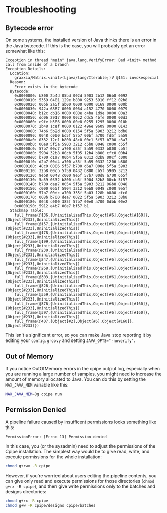 # Troubleshooting
## Bytecode error
On some systems, the installed version of Java thinks there is an error in the Java bytecode. If this is the case, 
you will probably get an error somewhat like this:
```
Exception in thread "main" java.lang.VerifyError: Bad <init> method call from inside of a branch
Exception Details:
  Location:
    graxxia/Matrix.<init>(Ljava/lang/Iterable;)V @151: invokespecial
  Reason:
    Error exists in the bytecode
  Bytecode:
    0x0000000: b800 2b4d 05bd 002d 5903 2b12 06b8 0092
    0x0000010: 5359 0401 129e b800 9253 5910 ff12 02b8
    0x0000020: 00bb 2a5f ab00 0000 0000 0169 0000 000b
    0x0000030: 942a 6887 0000 0064 a152 4770 0000 0079
    0x0000040: b12c cb16 0000 008e c4ba 1d9e 0000 00a3
    0x0000050: dd06 2917 0000 00c2 ddc5 4bfe 0000 00d3
    0x0000060: e9fe b586 0000 00e8 0255 f295 0000 010b
    0x0000070: 2b48 1cef 0000 0122 496e 9609 0000 0143
    0x0000080: 74b6 5b2d 0000 0154 5f5a 5903 3212 bdb8
    0x0000090: 0048 c000 bd5f 57b7 00bf a700 fd5f 5a59
    0x00000a0: 0332 12c1 b800 48c0 00c1 5f57 b700 c3a7
    0x00000b0: 00e8 5f5a 5903 3212 c5b8 0048 c000 c55f
    0x00000c0: 57b7 00c7 a700 d35f 5a59 0332 b800 cb5f
    0x00000d0: 5904 32b8 00cb 5f05 12b4 b800 cfc0 00b4
    0x00000e0: b700 d1a7 00b4 5f5a 0312 d2b8 00cf c000
    0x00000f0: d2b7 00d4 a700 a35f 5a59 0332 1206 b800
    0x0000100: 48c0 0006 5f57 b700 d6a7 008e 5f5a 5903
    0x0000110: 32b8 00cb 5f59 0432 b800 cb5f 5905 3212
    0x0000120: 9eb8 0048 c000 9e5f 57b7 00d8 a700 6b5f
    0x0000130: 5a59 0332 b800 cb5f 5904 32b8 00cb 5f57
    0x0000140: b700 daa7 0054 5f5a 5903 3212 06b8 0048
    0x0000150: c000 065f 5904 3212 9eb8 0048 c000 9e5f
    0x0000160: 57b7 00dc a700 335f 5a03 128b b800 cfc0
    0x0000170: 008b b700 dea7 0022 5f5a 5903 3212 38b8
    0x0000180: 0048 c000 385f 57b7 00e0 a700 0dbb 00e2
    0x0000190: 5912 e4b7 00e7 bf57 b1                 
  Stackmap Table:
    full_frame(@136,{UninitializedThis,Object[#6],Object[#160]},{Object[#233],UninitializedThis})
    full_frame(@157,{UninitializedThis,Object[#6],Object[#160]},{Object[#233],UninitializedThis})
    full_frame(@178,{UninitializedThis,Object[#6],Object[#160]},{Object[#233],UninitializedThis})
    full_frame(@199,{UninitializedThis,Object[#6],Object[#160]},{Object[#233],UninitializedThis})
    full_frame(@230,{UninitializedThis,Object[#6],Object[#160]},{Object[#233],UninitializedThis})
    full_frame(@247,{UninitializedThis,Object[#6],Object[#160]},{Object[#233],UninitializedThis})
    full_frame(@268,{UninitializedThis,Object[#6],Object[#160]},{Object[#233],UninitializedThis})
    full_frame(@303,{UninitializedThis,Object[#6],Object[#160]},{Object[#233],UninitializedThis})
    full_frame(@326,{UninitializedThis,Object[#6],Object[#160]},{Object[#233],UninitializedThis})
    full_frame(@359,{UninitializedThis,Object[#6],Object[#160]},{Object[#233],UninitializedThis})
    full_frame(@376,{UninitializedThis,Object[#6],Object[#160]},{Object[#233],UninitializedThis})
    full_frame(@397,{UninitializedThis,Object[#6],Object[#160]},{Object[#233],UninitializedThis})
    full_frame(@407,{Object[#2],Object[#6],Object[#160]},{Object[#233]})
```

This isn't a significant error, so you can make Java stop reporting it by editing your `config.groovy` and
setting `JAVA_OPTS="-noverify"`.

## Out of Memory
If you notice OutOfMemory errors in the cpipe output log, especially when you are running a large number of samples, you
might need to increase the amount of memory allocated to Java. You can do this by setting the `MAX_JAVA_MEM` variable
like this:
```bash
MAX_JAVA_MEM=8g cpipe run
```

## Permission Denied
A pipeline failure caused by insufficent permissions looks something like this:
```
PermissionError: [Errno 13] Permission denied
```

In this case, you (or the sysadmin) need to adjust the permissions of the Cpipe installation. The simplest way would be to give read, write, and
execute permissions for the whole installation: 
```bash
chmod g+rwx -R cpipe
```
However, if you're worried about users editing the pipeline
contents, you can give only read and execute permissions for those directories (`chmod g+rx -R cpipe`), and then give write permissions
only to the batches and designs directories:
```bash
chmod g+rx -R cpipe
chmod g+w -R cpipe/designs cpipe/batches
```

